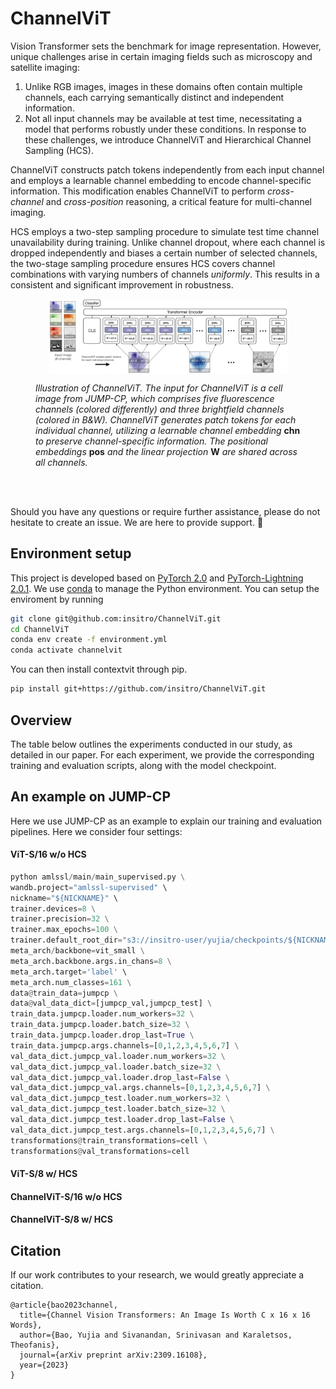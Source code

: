 # ChannelViT

Vision Transformer sets the benchmark for image representation. However, unique challenges arise in certain imaging fields such as microscopy and satellite imaging:

1. Unlike RGB images, images in these domains often contain multiple channels, each carrying semantically distinct and independent information.
2. Not all input channels may be available at test time, necessitating a model that performs robustly under these conditions.
In response to these challenges, we introduce ChannelViT and Hierarchical Channel Sampling (HCS).

ChannelViT constructs patch tokens independently from each input channel and employs a learnable channel embedding to encode channel-specific information. This modification enables ChannelViT to perform *cross-channel* and *cross-position* reasoning, a critical feature for multi-channel imaging.

HCS employs a two-step sampling procedure to simulate test time channel unavailability during training. Unlike channel dropout, where each channel is dropped independently and biases a certain number of selected channels, the two-stage sampling procedure ensures HCS covers channel combinations with varying numbers of channels *uniformly*. This results in a consistent and significant improvement in robustness.

<figure>
  <p align="center">
  <img src="assets/channelvit.jpg" width=90% align="center" alt="my alt text"/>
  </p>
  <figcaption width=80%><em>
  Illustration of ChannelViT. The input for ChannelViT is a cell image from JUMP-CP, which comprises five fluorescence channels (colored differently) and three brightfield channels (colored in B&W). ChannelViT generates patch tokens for each individual channel, utilizing a learnable channel embedding </em><b>chn</b><em> to preserve channel-specific information. The positional embeddings </em><b>pos</b><em> and the linear projection </em><b>W</b><em> are shared across all channels.
  </em></figcaption>
</figure>
<br/>
<br/>

Should you have any questions or require further assistance, please do not hesitate to create an issue. We are here to provide support. 🤗


## Environment setup
This project is developed based on [PyTorch 2.0](https://pytorch.org) and [PyTorch-Lightning
2.0.1](https://www.pytorchlightning.ai/index.html).
We use [conda](https://docs.conda.io/en/latest/) to manage the Python environment. You
can setup the enviroment by running
```bash
git clone git@github.com:insitro/ChannelViT.git
cd ChannelViT
conda env create -f environment.yml
conda activate channelvit 
```
You can then install contextvit through pip.
```bash
pip install git+https://github.com/insitro/ChannelViT.git
```

## Overview
The table below outlines the experiments conducted in our study, as detailed in our paper. For each experiment, we provide the corresponding training and evaluation scripts, along with the model checkpoint.

## An example on JUMP-CP
Here we use JUMP-CP as an example to explain our training and evaluation pipelines. Here we consider four settings:

#### ViT-S/16 w/o HCS
```python
python amlssl/main/main_supervised.py \
wandb.project="amlssl-supervised" \
nickname="${NICKNAME}" \
trainer.devices=8 \
trainer.precision=32 \
trainer.max_epochs=100 \
trainer.default_root_dir="s3://insitro-user/yujia/checkpoints/${NICKNAME}" \
meta_arch/backbone=vit_small \
meta_arch.backbone.args.in_chans=8 \
meta_arch.target='label' \
meta_arch.num_classes=161 \
data@train_data=jumpcp \
data@val_data_dict=[jumpcp_val,jumpcp_test] \
train_data.jumpcp.loader.num_workers=32 \
train_data.jumpcp.loader.batch_size=32 \
train_data.jumpcp.loader.drop_last=True \
train_data.jumpcp.args.channels=[0,1,2,3,4,5,6,7] \
val_data_dict.jumpcp_val.loader.num_workers=32 \
val_data_dict.jumpcp_val.loader.batch_size=32 \
val_data_dict.jumpcp_val.loader.drop_last=False \
val_data_dict.jumpcp_val.args.channels=[0,1,2,3,4,5,6,7] \
val_data_dict.jumpcp_test.loader.num_workers=32 \
val_data_dict.jumpcp_test.loader.batch_size=32 \
val_data_dict.jumpcp_test.loader.drop_last=False \
val_data_dict.jumpcp_test.args.channels=[0,1,2,3,4,5,6,7] \
transformations@train_transformations=cell \
transformations@val_transformations=cell
```
#### ViT-S/8 w/ HCS
#### ChannelViT-S/16 w/o HCS
#### ChannelViT-S/8 w/ HCS


## Citation

If our work contributes to your research, we would greatly appreciate a citation.

```
@article{bao2023channel,
  title={Channel Vision Transformers: An Image Is Worth C x 16 x 16 Words},
  author={Bao, Yujia and Sivanandan, Srinivasan and Karaletsos, Theofanis},
  journal={arXiv preprint arXiv:2309.16108},
  year={2023}
}
```
